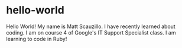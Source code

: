# hello-world
Hello World!
My name is Matt Scauzillo. I have recently learned about coding. I am on course 4 of Google's IT Support Specialist class. I am learning to code in Ruby!
